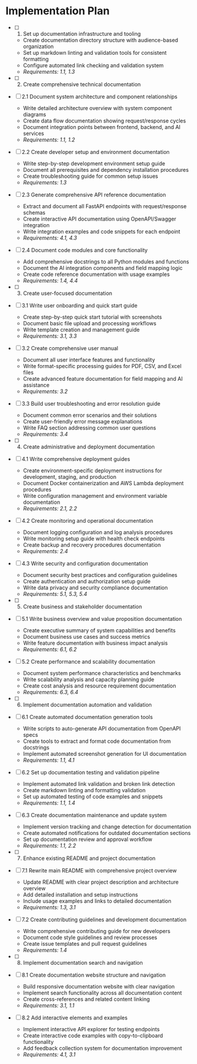 # Implementation Plan

- [ ] 1. Set up documentation infrastructure and tooling
  - Create documentation directory structure with audience-based organization
  - Set up markdown linting and validation tools for consistent formatting
  - Configure automated link checking and validation system
  - _Requirements: 1.1, 1.3_

- [ ] 2. Create comprehensive technical documentation
- [ ] 2.1 Document system architecture and component relationships
  - Write detailed architecture overview with system component diagrams
  - Create data flow documentation showing request/response cycles
  - Document integration points between frontend, backend, and AI services
  - _Requirements: 1.1, 1.2_

- [ ] 2.2 Create developer setup and environment documentation
  - Write step-by-step development environment setup guide
  - Document all prerequisites and dependency installation procedures
  - Create troubleshooting guide for common setup issues
  - _Requirements: 1.3_

- [ ] 2.3 Generate comprehensive API reference documentation
  - Extract and document all FastAPI endpoints with request/response schemas
  - Create interactive API documentation using OpenAPI/Swagger integration
  - Write integration examples and code snippets for each endpoint
  - _Requirements: 4.1, 4.3_

- [ ] 2.4 Document code modules and core functionality
  - Add comprehensive docstrings to all Python modules and functions
  - Document the AI integration components and field mapping logic
  - Create code reference documentation with usage examples
  - _Requirements: 1.4, 4.4_

- [ ] 3. Create user-focused documentation
- [ ] 3.1 Write user onboarding and quick start guide
  - Create step-by-step quick start tutorial with screenshots
  - Document basic file upload and processing workflows
  - Write template creation and management guide
  - _Requirements: 3.1, 3.3_

- [ ] 3.2 Create comprehensive user manual
  - Document all user interface features and functionality
  - Write format-specific processing guides for PDF, CSV, and Excel files
  - Create advanced feature documentation for field mapping and AI assistance
  - _Requirements: 3.2_

- [ ] 3.3 Build user troubleshooting and error resolution guide
  - Document common error scenarios and their solutions
  - Create user-friendly error message explanations
  - Write FAQ section addressing common user questions
  - _Requirements: 3.4_

- [ ] 4. Create administrative and deployment documentation
- [ ] 4.1 Write comprehensive deployment guides
  - Create environment-specific deployment instructions for development, staging, and production
  - Document Docker containerization and AWS Lambda deployment procedures
  - Write configuration management and environment variable documentation
  - _Requirements: 2.1, 2.2_

- [ ] 4.2 Create monitoring and operational documentation
  - Document logging configuration and log analysis procedures
  - Write monitoring setup guide with health check endpoints
  - Create backup and recovery procedures documentation
  - _Requirements: 2.4_

- [ ] 4.3 Write security and configuration documentation
  - Document security best practices and configuration guidelines
  - Create authentication and authorization setup guide
  - Write data privacy and security compliance documentation
  - _Requirements: 5.1, 5.3, 5.4_

- [ ] 5. Create business and stakeholder documentation
- [ ] 5.1 Write business overview and value proposition documentation
  - Create executive summary of system capabilities and benefits
  - Document business use cases and success metrics
  - Write feature documentation with business impact analysis
  - _Requirements: 6.1, 6.2_

- [ ] 5.2 Create performance and scalability documentation
  - Document system performance characteristics and benchmarks
  - Write scalability analysis and capacity planning guide
  - Create cost analysis and resource requirement documentation
  - _Requirements: 6.3, 6.4_

- [ ] 6. Implement documentation automation and validation
- [ ] 6.1 Create automated documentation generation tools
  - Write scripts to auto-generate API documentation from OpenAPI specs
  - Create tools to extract and format code documentation from docstrings
  - Implement automated screenshot generation for UI documentation
  - _Requirements: 1.1, 4.1_

- [ ] 6.2 Set up documentation testing and validation pipeline
  - Implement automated link validation and broken link detection
  - Create markdown linting and formatting validation
  - Set up automated testing of code examples and snippets
  - _Requirements: 1.1, 1.4_

- [ ] 6.3 Create documentation maintenance and update system
  - Implement version tracking and change detection for documentation
  - Create automated notifications for outdated documentation sections
  - Set up documentation review and approval workflow
  - _Requirements: 1.1, 2.2_

- [ ] 7. Enhance existing README and project documentation
- [ ] 7.1 Rewrite main README with comprehensive project overview
  - Update README with clear project description and architecture overview
  - Add detailed installation and setup instructions
  - Include usage examples and links to detailed documentation
  - _Requirements: 1.3, 3.1_

- [ ] 7.2 Create contributing guidelines and development documentation
  - Write comprehensive contributing guide for new developers
  - Document code style guidelines and review processes
  - Create issue templates and pull request guidelines
  - _Requirements: 1.4_

- [ ] 8. Implement documentation search and navigation
- [ ] 8.1 Create documentation website structure and navigation
  - Build responsive documentation website with clear navigation
  - Implement search functionality across all documentation content
  - Create cross-references and related content linking
  - _Requirements: 3.1, 1.1_

- [ ] 8.2 Add interactive elements and examples
  - Implement interactive API explorer for testing endpoints
  - Create interactive code examples with copy-to-clipboard functionality
  - Add feedback collection system for documentation improvement
  - _Requirements: 4.1, 3.1_